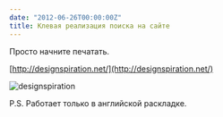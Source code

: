 ```yaml
---
date: "2012-06-26T00:00:00Z"
title: Клевая реализация поиска на сайте
---
```


Просто начните печатать.

[http://designspiration.net/](http://designspiration.net/)

![designspiration](/img/posts/cool-website-search.jpg)

P.S. Работает только в английской раскладке.